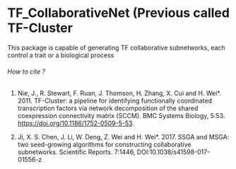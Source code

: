 # TF_CollaborativeNet (Previous called TF-Cluster
This package is capable of generating TF collaborative subnetworks, each control a trait or a biological process


######  How to cite ? ########

1) Nie, J., R. Stewart, F. Ruan, J. Thomson, H. Zhang, X. Cui and H. Wei*. 2011. TF-Cluster: a pipeline for identifying functionally coordinated transcription factors via network decomposition of the shared coexpression connectivity matrix (SCCM). BMC Systems Biology, 5:53. https://doi.org/10.1186/1752-0509-5-53.

2)	Ji, X. S. Chen, J. Li, W. Deng, Z. Wei and H. Wei*.  2017.  SSGA and MSGA: two seed-growing algorithms for constructing collaborative subnetworks. Scientific Reports. 7:1446, DOI:10.1038/s41598-017-01556-z

